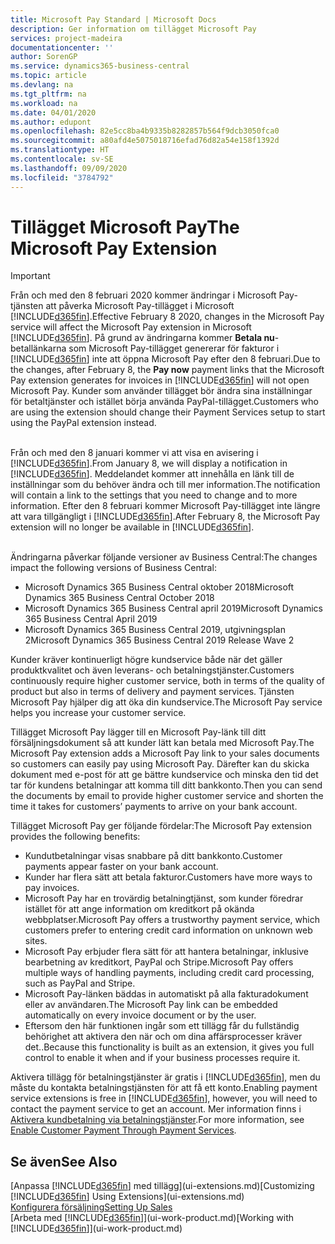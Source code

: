 ```yaml
---
title: Microsoft Pay Standard | Microsoft Docs
description: Ger information om tillägget Microsoft Pay
services: project-madeira
documentationcenter: ''
author: SorenGP
ms.service: dynamics365-business-central
ms.topic: article
ms.devlang: na
ms.tgt_pltfrm: na
ms.workload: na
ms.date: 04/01/2020
ms.author: edupont
ms.openlocfilehash: 82e5cc8ba4b9335b8282857b564f9dcb3050fca0
ms.sourcegitcommit: a80afd4e5075018716efad76d82a54e158f1392d
ms.translationtype: HT
ms.contentlocale: sv-SE
ms.lasthandoff: 09/09/2020
ms.locfileid: "3784792"
---
```

# <a name="the-microsoft-pay-extension"></a><span data-ttu-id="3e48f-103">Tillägget Microsoft Pay</span><span class="sxs-lookup"><span data-stu-id="3e48f-103">The Microsoft Pay Extension</span></span>

> [!IMPORTANT]
> <span data-ttu-id="3e48f-104">Från och med den 8 februari 2020 kommer ändringar i Microsoft Pay-tjänsten att påverka Microsoft Pay-tillägget i Microsoft [!INCLUDE[d365fin](includes/d365fin_long_md.md)].</span><span class="sxs-lookup"><span data-stu-id="3e48f-104">Effective February 8 2020, changes in the Microsoft Pay service will affect the Microsoft Pay extension in Microsoft [!INCLUDE[d365fin](includes/d365fin_long_md.md)].</span></span> <span data-ttu-id="3e48f-105">På grund av ändringarna kommer **Betala nu**-betallänkarna som Microsoft Pay-tillägget genererar för fakturor i [!INCLUDE[d365fin](includes/d365fin_md.md)] inte att öppna Microsoft Pay efter den 8 februari.</span><span class="sxs-lookup"><span data-stu-id="3e48f-105">Due to the changes, after February 8, the **Pay now** payment links that the Microsoft Pay extension generates for invoices in [!INCLUDE[d365fin](includes/d365fin_md.md)] will not open Microsoft Pay.</span></span> <span data-ttu-id="3e48f-106">Kunder som använder tillägget bör ändra sina inställningar för betaltjänster och istället börja använda PayPal-tillägget.</span><span class="sxs-lookup"><span data-stu-id="3e48f-106">Customers who are using the extension should change their Payment Services setup to start using the PayPal extension instead.</span></span><br /></br>
>
> <span data-ttu-id="3e48f-107">Från och med den 8 januari kommer vi att visa en avisering i [!INCLUDE[d365fin](includes/d365fin_md.md)].</span><span class="sxs-lookup"><span data-stu-id="3e48f-107">From January 8, we will display a notification in [!INCLUDE[d365fin](includes/d365fin_md.md)].</span></span> <span data-ttu-id="3e48f-108">Meddelandet kommer att innehålla en länk till de inställningar som du behöver ändra och till mer information.</span><span class="sxs-lookup"><span data-stu-id="3e48f-108">The notification will contain a link to the settings that you need to change and to more information.</span></span> <span data-ttu-id="3e48f-109">Efter den 8 februari kommer Microsoft Pay-tillägget inte längre att vara tillgängligt i [!INCLUDE[d365fin](includes/d365fin_md.md)].</span><span class="sxs-lookup"><span data-stu-id="3e48f-109">After February 8, the Microsoft Pay extension will no longer be available in [!INCLUDE[d365fin](includes/d365fin_md.md)].</span></span><br /></br>
>
> <span data-ttu-id="3e48f-110">Ändringarna påverkar följande versioner av Business Central:</span><span class="sxs-lookup"><span data-stu-id="3e48f-110">The changes impact the following versions of Business Central:</span></span>
> - <span data-ttu-id="3e48f-111">Microsoft Dynamics 365 Business Central oktober 2018</span><span class="sxs-lookup"><span data-stu-id="3e48f-111">Microsoft Dynamics 365 Business Central October 2018</span></span>
> - <span data-ttu-id="3e48f-112">Microsoft Dynamics 365 Business Central april 2019</span><span class="sxs-lookup"><span data-stu-id="3e48f-112">Microsoft Dynamics 365 Business Central April 2019</span></span>
> - <span data-ttu-id="3e48f-113">Microsoft Dynamics 365 Business Central 2019, utgivningsplan 2</span><span class="sxs-lookup"><span data-stu-id="3e48f-113">Microsoft Dynamics 365 Business Central 2019 Release Wave 2</span></span>

<span data-ttu-id="3e48f-114">Kunder kräver kontinuerligt högre kundservice både när det gäller produktkvalitet och även leverans- och betalningstjänster.</span><span class="sxs-lookup"><span data-stu-id="3e48f-114">Customers continuously require higher customer service, both in terms of the quality of product but also in terms of delivery and payment services.</span></span> <span data-ttu-id="3e48f-115">Tjänsten Microsoft Pay hjälper dig att öka din kundservice.</span><span class="sxs-lookup"><span data-stu-id="3e48f-115">The Microsoft Pay service helps you increase your customer service.</span></span>

<span data-ttu-id="3e48f-116">Tillägget Microsoft Pay lägger till en Microsoft Pay-länk till ditt försäljningsdokument så att kunder lätt kan betala med Microsoft Pay.</span><span class="sxs-lookup"><span data-stu-id="3e48f-116">The Microsoft Pay extension adds a Microsoft Pay link to your sales documents so customers can easily pay using Microsoft Pay.</span></span> <span data-ttu-id="3e48f-117">Därefter kan du skicka dokument med e-post för att ge bättre kundservice och minska den tid det tar för kundens betalningar att komma till ditt bankkonto.</span><span class="sxs-lookup"><span data-stu-id="3e48f-117">Then you can send the documents by email to provide higher customer service and shorten the time it takes for customers’ payments to arrive on your bank account.</span></span>

<span data-ttu-id="3e48f-118">Tillägget Microsoft Pay ger följande fördelar:</span><span class="sxs-lookup"><span data-stu-id="3e48f-118">The Microsoft Pay extension provides the following benefits:</span></span>
- <span data-ttu-id="3e48f-119">Kundutbetalningar visas snabbare på ditt bankkonto.</span><span class="sxs-lookup"><span data-stu-id="3e48f-119">Customer payments appear faster on your bank account.</span></span>
- <span data-ttu-id="3e48f-120">Kunder har flera sätt att betala fakturor.</span><span class="sxs-lookup"><span data-stu-id="3e48f-120">Customers have more ways to pay invoices.</span></span>
- <span data-ttu-id="3e48f-121">Microsoft Pay har en trovärdig betalningtjänst, som kunder föredrar istället för att ange information om kreditkort på okända webbplatser.</span><span class="sxs-lookup"><span data-stu-id="3e48f-121">Microsoft Pay offers a trustworthy payment service, which customers prefer to entering credit card information on unknown web sites.</span></span>
- <span data-ttu-id="3e48f-122">Microsoft Pay erbjuder flera sätt för att hantera betalningar, inklusive bearbetning av kreditkort, PayPal och Stripe.</span><span class="sxs-lookup"><span data-stu-id="3e48f-122">Microsoft Pay offers multiple ways of handling payments, including credit card processing, such as PayPal and Stripe.</span></span>
- <span data-ttu-id="3e48f-123">Microsoft Pay-länken bäddas in automatiskt på alla fakturadokument eller av användaren.</span><span class="sxs-lookup"><span data-stu-id="3e48f-123">The Microsoft Pay link can be embedded automatically on every invoice document or by the user.</span></span>
- <span data-ttu-id="3e48f-124">Eftersom den här funktionen ingår som ett tillägg får du fullständig behörighet att aktivera den när och om dina affärsprocesser kräver det..</span><span class="sxs-lookup"><span data-stu-id="3e48f-124">Because this functionality is built as an extension, it gives you full control to enable it when and if your business processes require it.</span></span>

<span data-ttu-id="3e48f-125">Aktivera tillägg för betalningstjänster är gratis i [!INCLUDE[d365fin](includes/d365fin_md.md)], men du måste du kontakta betalningstjänsten för att få ett konto.</span><span class="sxs-lookup"><span data-stu-id="3e48f-125">Enabling payment service extensions is free in [!INCLUDE[d365fin](includes/d365fin_md.md)], however, you will need to contact the payment service to get an account.</span></span> <span data-ttu-id="3e48f-126">Mer information finns i [Aktivera kundbetalning via betalningstjänster](sales-how-enable-payment-service-extensions.md).</span><span class="sxs-lookup"><span data-stu-id="3e48f-126">For more information, see [Enable Customer Payment Through Payment Services](sales-how-enable-payment-service-extensions.md).</span></span>

## <a name="see-also"></a><span data-ttu-id="3e48f-127">Se även</span><span class="sxs-lookup"><span data-stu-id="3e48f-127">See Also</span></span>
<span data-ttu-id="3e48f-128">[Anpassa [!INCLUDE[d365fin](includes/d365fin_md.md)] med tillägg](ui-extensions.md)</span><span class="sxs-lookup"><span data-stu-id="3e48f-128">[Customizing [!INCLUDE[d365fin](includes/d365fin_md.md)] Using Extensions](ui-extensions.md)</span></span>  
[<span data-ttu-id="3e48f-129">Konfigurera försäljning</span><span class="sxs-lookup"><span data-stu-id="3e48f-129">Setting Up Sales</span></span>](sales-setup-sales.md)  
<span data-ttu-id="3e48f-130">[Arbeta med [!INCLUDE[d365fin](includes/d365fin_md.md)]](ui-work-product.md)</span><span class="sxs-lookup"><span data-stu-id="3e48f-130">[Working with [!INCLUDE[d365fin](includes/d365fin_md.md)]](ui-work-product.md)</span></span>
